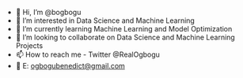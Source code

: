 - 👋 Hi, I’m @bogbogu
- 👀 I’m interested in Data Science and Machine Learning
- 🌱 I’m currently learning Machine Learning and Model Optimization
- 💞️ I’m looking to collaborate on Data Science and Machine Learning Projects
- 📫 How to reach me - Twitter @RealOgbogu
- 📧 E: ogbogubenedict@gmail.com 

<!---
bogbogu/bogbogu is a ✨ special ✨ repository because its `README.md` (this file) appears on your GitHub profile.
You can click the Preview link to take a look at your changes.
--->
